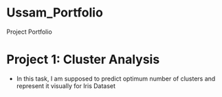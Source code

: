 # Ussam_Portfolio
Project Portfolio

# Project 1: Cluster Analysis
* In this task, I am supposed to predict optimum number of clusters and represent it visually for Iris Dataset

